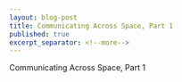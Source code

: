 ```yaml
---
layout: blog-post
title: Communicating Across Space, Part 1
published: true
excerpt_separator: <!--more-->
---
```


Communicating Across Space, Part 1
